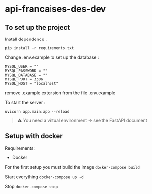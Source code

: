 # api-francaises-des-dev
           
## To set up the project

Install dependence :

```
pip install -r requirements.txt 
```

Change .env.example to set up the database :

```
MYSQL_USER = ""
MYSQL_PASSWORD = ""
MYSQL_DATABASE = ""
MYSQL_PORT = 3306
MYSQL_HOST = "localhost"
```

remove .example extension from the file .env.example

To start the server :

```
uvicorn app.main:app --reload
```

>⚠️ You need a virtual environment -> see the FastAPI document

## Setup with docker

Requirements:
- Docker

For the first setup you must build the image `docker-compose build`

Start everything `docker-compose up -d`

Stop ```docker-compose stop```